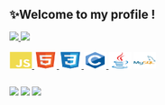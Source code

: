 ## ✨Welcome to my profile !
 <div>
  <a href="https://github.com/gabrielajussana">
  <img height="180em" src="https://github-readme-stats.vercel.app/api?username=gabrielajussana&show_icons=true&theme=tokyonight&include_all_commits=true&count_private=true"/>
  <img height="180em" src="https://github-readme-stats.vercel.app/api/top-langs/?username=gabrielajussana&layout=compact&langs_count=16&theme=tokyonight"/>
<div>
<div style="display: inline_block"><br>
  <img  alt="Gabriela-Js" height="30" width="40" src="https://raw.githubusercontent.com/devicons/devicon/master/icons/javascript/javascript-plain.svg">
  <img  alt="Gabriela-HTML" height="30" width="40" src="https://raw.githubusercontent.com/devicons/devicon/master/icons/html5/html5-original.svg">
  <img alt="Gabriela-CSS" height="30" width="40" src="https://raw.githubusercontent.com/devicons/devicon/master/icons/css3/css3-original.svg">  <img src="https://raw.githubusercontent.com/devicons/devicon/master/icons/c/c-original.svg" alt="c" width="40" height="30"/> </a>  
 <img src="https://raw.githubusercontent.com/devicons/devicon/master/icons/java/java-original.svg" alt="java" width="40" height="30"/> </a> <a href="https://www.mysql.com/" target="_blank"> 
 <img src="https://raw.githubusercontent.com/devicons/devicon/master/icons/mysql/mysql-original-wordmark.svg" alt="mysql" width="40" height="30"/> </a> </p>
</div>
 
  ##
  <div>
  <a href = "mailto: gabrielajussana@gmail.com"><img src="https://img.shields.io/badge/-Gmail-%23EA4335?style=for-the-badge&logo=gmail&logoColor=white" target="_blank"></a>
  <a href="https://www.linkedin.com/in/gabriela-jussana-0011921b1/" target="_blank"><img src="https://img.shields.io/badge/-LinkedIn-%230077B5?style=for-the-badge&logo=linkedin&logoColor=white" target="_blank"></a>
  <a href="https://instagram.com/gabrielajussana" target="_blank"><img src="https://img.shields.io/badge/-Instagram-%23E4405F?style=for-the-badge&logo=instagram&logoColor=white" target="_blank"></a>
</div>
